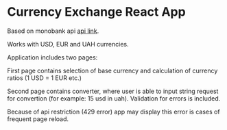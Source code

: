 # Currency Exchange React App

Based on monobank api [api link](https://api.monobank.ua/bank/currency).

Works with USD, EUR and UAH currencies.

Application includes two pages:

First page contains selection of base currency and calculation of currency ratios (1 USD = 1 EUR etc.)

Second page contains converter, where user is able to input string request for convertion (for example: 15 usd in uah). Validation for errors is included.

Because of api restriction (429 error) app may display this error is cases of frequent page reload. 


